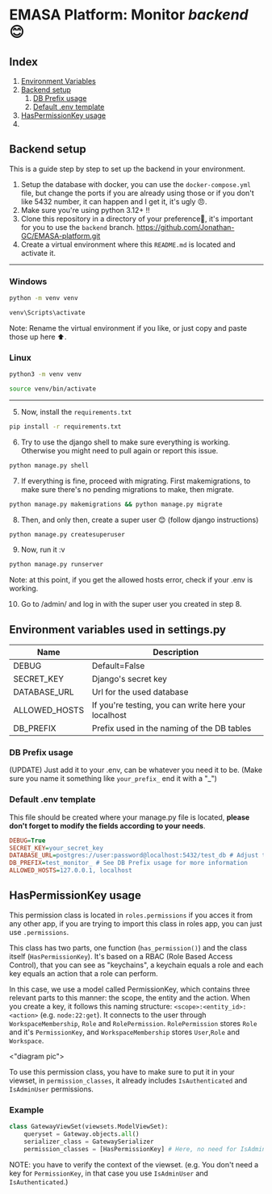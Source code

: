 # EMASA Platform: Monitor $backend$ 😊

[]()
<a name=""></a>

## Index
1. [Environment Variables](#env_var)
1. [Backend setup](#setup)
    1. [DB Prefix usage](#db_prefix)
    2. [Default .env template](#env_template)
1. [HasPermissionKey usage](#has_per)
1. 

## <a name="setup">Backend setup</a>

This is a guide step by step to set up the backend in your environment.
1. Setup the database with docker, you can use the `docker-compose.yml` file, but change the ports if you are already using those or if you don't like 5432 number, it can happen and I get it, it's ugly 😠.
1. Make sure you're using python 3.12+ ‼️
1. Clone this repository in a directory of your preference📂, it's important for you to use the `backend` branch.
    https://github.com/Jonathan-GC/EMASA-platform.git
1. Create a virtual environment where this `README.md` is located and activate it.
---
### Windows
```bash
python -m venv venv
```
```bash
venv\Scripts\activate
```
Note: Rename the virtual environment if you like, or just copy and paste those up here ⬆️.
### Linux
```bash
python3 -m venv venv
```
```bash
source venv/bin/activate
```
---
5. Now, install the `requirements.txt`
```bash
pip install -r requirements.txt
```
6. Try to use the django shell to make sure everything is working. Otherwise you might need to pull again or report this issue.
```bash
python manage.py shell
```
7. If everything is fine, proceed with migrating. First makemigrations, to make sure there's no pending migrations to make, then migrate.
```bash
python manage.py makemigrations && python manage.py migrate
```
8. Then, and only then, create a super user 😊 (follow django instructions)
```bash
python manage.py createsuperuser
```
9. Now, run it :v
```bash
python manage.py runserver
```
Note: at this point, if you get the allowed hosts error, check if your .env is working.

10. Go to /admin/ and log in with the super user you created in step 8.
 
## <a name="env_var">Environment variables used in settings.py </a>

|Name|Description|
|----|----|
|DEBUG| Default=False|
|SECRET_KEY| Django's secret key|
|DATABASE_URL| Url for the used database |
|ALLOWED_HOSTS| If you're testing, you can write here your localhost|
|DB_PREFIX| Prefix used in the naming of the DB tables |

### <a name="db_prefix">DB Prefix usage </a>

(UPDATE) Just add it to your .env, can be whatever you need it to be. (Make sure you name it something like `your_prefix_` end it with a "_")

### <a name="env_template">Default .env template</a>

This file should be created where your manage.py file is located, **please don't forget to modify the fields according to your needs**.

```ini
DEBUG=True 
SECRET_KEY=your_secret_key
DATABASE_URL=postgres://user:password@localhost:5432/test_db # Adjust this to your needs, if it doesn't work, change postgres for postgresql or your port, check the docker-compose.yml file
DB_PREFIX=test_monitor_ # See DB Prefix usage for more information
ALLOWED_HOSTS=127.0.0.1, localhost
```

## <a name="has_per">HasPermissionKey usage</a>

This permission class is located in `roles.permissions` if you acces it from any other app, if you are trying to import this class in roles app, you can just use `.permissions`.

This class has two parts, one function (`has_permission()`) and the class itself (`HasPermissionKey`). It's based on a RBAC (Role Based Access Control), that you can see as "keychains", a keychain equals a role and each key equals an action that a role can perform.

In this case, we use a model called PermissionKey, which contains three relevant parts to this manner: the scope, the entity and the action. When you create a key, it follows this naming structure: `<scope>:<entity_id>:<action>` (e.g. `node:22:get`). It connects to the user through `WorkspaceMembership`, `Role` and `RolePermission`. `RolePermission` stores `Role` and it's `PermissionKey`, and `WorkspaceMembership` stores `User`,`Role` and `Workspace`.

<"diagram pic">

To use this permission class, you have to make sure to put it in your viewset, in `permission_classes`, it already includes `IsAuthenticated` and `IsAdminUser` permissions. 

### Example
```python
class GatewayViewSet(viewsets.ModelViewSet):
    queryset = Gateway.objects.all()
    serializer_class = GatewaySerializer
    permission_classes = [HasPermissionKey] # Here, no need for IsAdminUser or IsAuthenticated
```
NOTE: you have to verify the context of the viewset. (e.g. You don't need a key for `PermissionKey`, in that case you use `IsAdminUser` and `IsAuthenticated`.)

